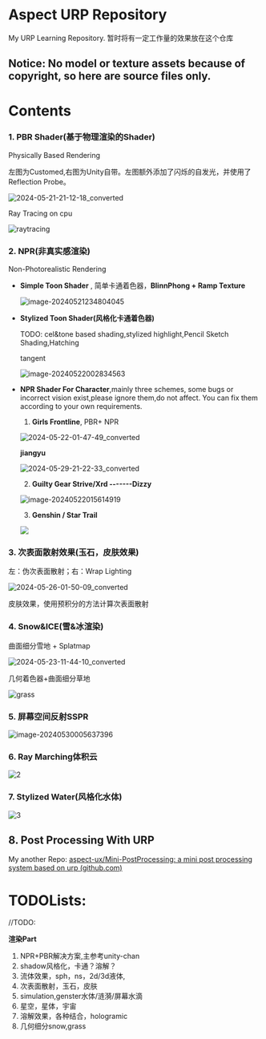 # Aspect URP Repository
My URP Learning Repository. 暂时将有一定工作量的效果放在这个仓库

## Notice: No model or texture assets because of copyright, so here are source files only.

# Contents

### **1. PBR Shader**(基于物理渲染的Shader)

Physically Based Rendering

左图为Customed,右图为Unity自带。左图额外添加了闪烁的自发光，并使用了Reflection Probe。

![2024-05-21-21-12-18_converted](Readme/pbr_shader2.gif)

Ray Tracing on cpu

![raytracing](Readme/raytracing_rabi.gif)

### **2. NPR(非真实感渲染)**

Non-Photorealistic Rendering

* **Simple Toon Shader** , 简单卡通着色器，**BlinnPhong + Ramp Texture**

  ![image-20240521234804045](Readme/simple_toon.png)

* **Stylized Toon Shader(风格化卡通着色器)**

  TODO: cel&tone based shading,stylized highlight,Pencil Sketch Shading,Hatching

  tangent

  ![image-20240522002834563](Readme/toneshading.png)

  

* **NPR Shader For Character**,mainly three schemes, some bugs or incorrect vision exist,please ignore them,do not affect. You can fix them according to your own requirements.

  1. **Girls Frontline**, PBR+ NPR

  ![2024-05-22-01-47-49_converted](Readme/character_girlsFront.gif)

  **jiangyu**

  ![2024-05-29-21-22-33_converted](Readme/jiangyu.gif)

  2. **Guilty Gear Strive/Xrd -------Dizzy**

  ![image-20240522015614919](Readme/character_gg.png)
  
  3. **Genshin / Star Trail**
  
  ![](Readme/character_startrail.gif)

### 3. 次表面散射效果(玉石，皮肤效果)

左：伪次表面散射；右：Wrap Lighting

![2024-05-26-01-50-09_converted](Readme/Jade.gif)

皮肤效果，使用预积分的方法计算次表面散射



### 4. Snow&ICE(雪&冰渲染)

曲面细分雪地 + Splatmap

![2024-05-23-11-44-10_converted](Readme/snow.gif)

几何着色器+曲面细分草地

![grass](Readme/grass.gif)

### 5. 屏幕空间反射SSPR

![image-20240530005637396](Readme/SSPR.png)



### 6. Ray Marching体积云

![2](Readme/VolumetricCloud.gif)

### 7. Stylized Water(风格化水体)

![3](Readme/stylizedWater.gif)

## 8. Post Processing With URP

My another Repo: [aspect-ux/Mini-PostProcessing: a mini post processing system based on urp (github.com)](https://github.com/aspect-ux/Mini-PostProcessing)



# TODOLists:

//TODO:

**渲染Part**

1. NPR+PBR解决方案,主参考unity-chan
2. shadow风格化，卡通？溶解？
3. 流体效果，sph，ns，2d/3d液体,
4. 次表面散射，玉石，皮肤
5. simulation,genster水体/涟漪/屏幕水滴
6. 星空，星体，宇宙
7. 溶解效果，各种结合，hologramic
8. 几何细分snow,grass

